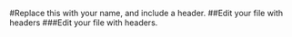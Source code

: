 #Replace this with your name, and include a header.
##Edit your file with headers
###Edit your file with headers.
